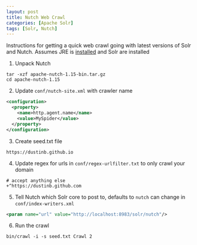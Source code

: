 ```yaml
---
layout: post
title: Nutch Web Crawl
categories: [Apache Solr]
tags: [Solr, Nutch]
---
```


Instructions for getting a quick web crawl going with latest versions of Solr and Nutch.  Assumes JRE is [installed][3]
and Solr are installed

1. Unpack Nutch 

```
tar -xzf apache-nutch-1.15-bin.tar.gz
cd apache-nutch-1.15
```

2. Update `conf/nutch-site.xml` with crawler name

```xml
<configuration>
  <property>
    <name>http.agent.name</name>
    <value>MySpider</value>
  </property>
</configuration>
```

3. Create seed.txt file

```
https://dustinb.github.io
```

4. Update regex for urls in `conf/regex-urlfilter.txt` to only crawl your domain

```
# accept anything else
+^https://dustinb.github.com
```

5. Tell Nutch which Solr core to post to, defaults to `nutch` can change in `conf/index-writers.xml`

```xml
<param name="url" value="http://localhost:8983/solr/nutch"/>
```

6. Run the crawl

```
bin/crawl -i -s seed.txt Crawl 2
```

[1]: https://www.cs.toronto.edu/~muuo/blog/build-yourself-a-mini-search-engine/
[2]: https://stackoverflow.com/questions/5617373/removing-menus-from-html-during-crawl-or-indexing-with-nutch-and-solr
[3]: https://linux-tips.com/t/how-to-install-java-8-on-debian-jessie/349